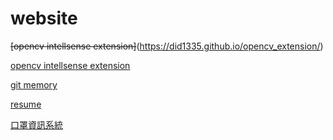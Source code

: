 # website
~~[opencv intellsense extension]~~(https://did1335.github.io/opencv_extension/)

[opencv intellsense extension](http://git.intellicvorg.nctu.me/opencv_extension/src/index.html)

[git memory](https://www.gitmemory.com/did1335/)

[resume](http://git.intellicvorg.nctu.me/resume)

[口罩資訊系統](https://did1335.github.io/mask/)
